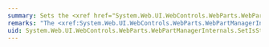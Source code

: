 ```yaml
---
summary: Sets the <xref href="System.Web.UI.WebControls.WebParts.WebPart.IsStatic"></xref> property of a <xref href="System.Web.UI.WebControls.WebParts.WebPart"></xref> control or the <xref href="System.Web.UI.WebControls.WebParts.WebPartConnection.IsStatic"></xref> property of a <xref href="System.Web.UI.WebControls.WebParts.WebPartConnection"></xref> object.
remarks: "The <xref:System.Web.UI.WebControls.WebParts.WebPartManagerInternals.SetIsStatic%2A> method calls a method in a base class to set a property that indicates whether a particular instance of a control is static. In the Web Parts control set, a static control is a control that is declared in the markup of a Web page. This is in contrast to a dynamic control, which is either added to a page programmatically, or added by a user from a catalog of controls. A static control is inherently a shared control, meaning that it is visible to all users of a page, and although users can close a static control, they can never delete (permanently remove) it.  \n  \n> [!NOTE]\n>  For more on personalization, static versus dynamic controls, and shared versus per-user controls, see [Web Parts Personalization Overview](http://msdn.microsoft.com/library/7dc34f74-52aa-4082-b98d-2bcf9e07e320)."
uid: System.Web.UI.WebControls.WebParts.WebPartManagerInternals.SetIsStatic*
---
```

